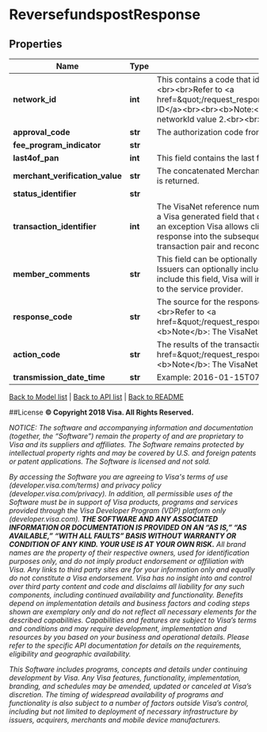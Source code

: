 # ReversefundspostResponse

## Properties
Name | Type | Description | Notes
------------ | ------------- | ------------- | -------------
**network_id** | **int** | This contains a code that identifies the network on which the transaction was processed.&lt;br&gt;&lt;br&gt;Refer to &lt;a href&#x3D;\&quot;/request_response_codes#network_id_and_sharing_group_code\&quot;&gt;Network ID&lt;/a&gt;&lt;br&gt;&lt;br&gt;&lt;b&gt;Note:&lt;/b&gt;&lt;br&gt;This field is returned only if it is anything other than networkId value 2.&lt;br&gt;&lt;br&gt;Supported only in US for domestic transactions. | [optional] 
**approval_code** | **str** | The authorization code from the issuer. | [optional] 
**fee_program_indicator** | **str** |  | [optional] 
**last4of_pan** | **int** | This field contains the last four digits of the cardholder primary account number (PAN) | [optional] 
**merchant_verification_value** | **str** | The concatenated Merchant Verification Value of Visa assigned and Acquirer assigned value is returned. | [optional] 
**status_identifier** | **str** |  | 
**transaction_identifier** | **int** | The VisaNet reference number for the transaction.&lt;br&gt;&lt;b&gt;Note:&lt;/b&gt;transactionIdentifier is a Visa generated field that client receives in the response message. &lt;br&gt;&lt;b&gt;Note:&lt;/b&gt;As an exception Visa allows clients to use the transactionIdentifier received in the AFT response into the subsequent OCT message - this is to simplify matching the pull and push transaction pair and reconcilation. | 
**member_comments** | **str** | This field can be optionally used to send and receive comments by service providers. Issuers can optionally include new text in this field in the response. If the issuer does not include this field, Visa will inject the value from the request in the response and send it back to the service provider. | [optional] 
**response_code** | **str** | The source for the response; typically, either the recipient issuer or a Visa system.&lt;br&gt;&lt;br&gt;Refer to &lt;a href&#x3D;\&quot;/request_response_codes#response_code\&quot;&gt;responseCode&lt;/a&gt;&lt;br&gt;&lt;b&gt;Note&lt;/b&gt;: The VisaNet Response Source for the transaction | 
**action_code** | **str** | The results of the transaction request &lt;br&gt;&lt;br&gt;Refer to &lt;a href&#x3D;\&quot;/request_response_codes#action_code\&quot;&gt;actionCode&lt;/a&gt;&lt;br&gt;&lt;b&gt;Note&lt;/b&gt;: The VisaNet Response Code for the transaction | 
**transmission_date_time** | **str** | Example: 2016-01-15T07:03:52.000Z | 

[Back to Model list](../README.md#documentation-for-models)   |   [Back to API list](../README.md#documentation-for-api-endpoints)   |   [Back to README](../README.md)



##License
**© Copyright 2018 Visa. All Rights Reserved.**

*NOTICE: The software and accompanying information and documentation (together, the “Software”) remain the property of
and are proprietary to Visa and its suppliers and affiliates. The Software remains protected by intellectual property
rights and may be covered by U.S. and foreign patents or patent applications. The Software is licensed and not sold.*

*By accessing the Software you are agreeing to Visa's terms of use (developer.visa.com/terms) and privacy policy (developer.visa.com/privacy).
In addition, all permissible uses of the Software must be in support of Visa products, programs and services provided
through the Visa Developer Program (VDP) platform only (developer.visa.com). **THE SOFTWARE AND ANY ASSOCIATED
INFORMATION OR DOCUMENTATION IS PROVIDED ON AN “AS IS,” “AS AVAILABLE,” “WITH ALL FAULTS” BASIS WITHOUT WARRANTY OR
CONDITION OF ANY KIND. YOUR USE IS AT YOUR OWN RISK.** All brand names are the property of their respective owners, used for identification purposes only, and do not imply
product endorsement or affiliation with Visa. Any links to third party sites are for your information only and equally
do not constitute a Visa endorsement. Visa has no insight into and control over third party content and code and disclaims
all liability for any such components, including continued availability and functionality. Benefits depend on implementation
details and business factors and coding steps shown are exemplary only and do not reflect all necessary elements for the
described capabilities. Capabilities and features are subject to Visa’s terms and conditions and may require development,
implementation and resources by you based on your business and operational details. Please refer to the specific
API documentation for details on the requirements, eligibility and geographic availability.*

*This Software includes programs, concepts and details under continuing development by Visa. Any Visa features,
functionality, implementation, branding, and schedules may be amended, updated or canceled at Visa’s discretion.
The timing of widespread availability of programs and functionality is also subject to a number of factors outside Visa’s control,
including but not limited to deployment of necessary infrastructure by issuers, acquirers, merchants and mobile device manufacturers.*